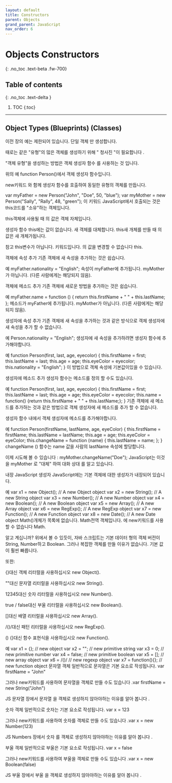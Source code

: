 ```yaml
---
layout: default
title: Constructors
parent: Objects
grand_parent: JavaScript
nav_order: 6
---
```


# Objects Constructors
{: .no_toc .text-beta .fw-700}

## Table of contents
{: .no_toc .text-delta }

1. TOC
{:toc}

---

## Object Types (Blueprints) (Classes)

이전 장의 예는 제한되어 있습니다. 단일 객체 만 생성합니다.

때로는 같은 "유형"의 많은 객체를 생성하기 위해 " 청사진 "이 필요합니다 .

"객체 유형"을 생성하는 방법은 객체 생성자 함수 를 사용하는 것 입니다.

위의 예 function Person()에서 객체 생성자 함수입니다.

new키워드 와 함께 생성자 함수를 호출하여 동일한 유형의 객체를 만듭니다.

var myFather = new Person("John", "Doe", 50, "blue");
var myMother = new Person("Sally", "Rally", 48, "green");
이 키워드
JavaScript에서 호출되는 것은 this코드를 "소유"하는 객체입니다.

this객체에 사용될 때 의 값은 객체 자체입니다.

생성자 함수 this에는 값이 없습니다. 새 객체를 대체합니다. this새 개체를 만들 때 의 값은 새 개체가됩니다.

참고 this변수가 아닙니다. 키워드입니다. 의 값을 변경할 수 없습니다 this.

객체에 속성 추가
기존 객체에 새 속성을 추가하는 것은 쉽습니다.

예
myFather.nationality = "English";
속성이 myFather에 추가됩니다. myMother가 아닙니다. (다른 사람에게는 해당되지 않음).

객체에 메소드 추가
기존 객체에 새로운 방법을 추가하는 것은 쉽습니다.

예
myFather.name = function () {
  return this.firstName + " " + this.lastName;
};
메소드가 myFather에 추가됩니다. myMother가 아닙니다. (다른 사람에게는 해당되지 않음).

생성자에 속성 추가
기존 객체에 새 속성을 추가하는 것과 같은 방식으로 객체 생성자에 새 속성을 추가 할 수 없습니다.

예
Person.nationality = "English";
생성자에 새 속성을 추가하려면 생성자 함수에 추가해야합니다.

예
function Person(first, last, age, eyecolor) {
  this.firstName = first;
  this.lastName = last;
  this.age = age;
  this.eyeColor = eyecolor;
  this.nationality = "English";
}
이 방법으로 객체 속성에 기본값이있을 수 있습니다.

생성자에 메소드 추가
생성자 함수는 메소드를 정의 할 수도 있습니다.

예
function Person(first, last, age, eyecolor) {
  this.firstName = first;
  this.lastName = last;
  this.age = age;
  this.eyeColor = eyecolor;
  this.name = function() {return this.firstName + " " + this.lastName;};
}
기존 객체에 새 메소드를 추가하는 것과 같은 방법으로 객체 생성자에 새 메소드를 추가 할 수 없습니다.

생성자 함수 내에서 객체 생성자에 메소드를 추가해야합니다.

예
function Person(firstName, lastName, age, eyeColor) {
  this.firstName = firstName; 
  this.lastName = lastName;
  this.age = age;
  this.eyeColor = eyeColor;
  this.changeName = function (name) {
    this.lastName = name;
  };
}
changeName () 함수는 name 값을 사람의 lastName 속성에 할당합니다.

이제 시도해 볼 수 있습니다 :
myMother.changeName("Doe");
JavaScript는 이것을 myMother 로 "대체" 하여 대화 상대 를 알고 있습니다.

내장 JavaScript 생성자
JavaScript에는 기본 객체에 대한 생성자가 내장되어 있습니다.

예
var x1 = new Object();    // A new Object object
var x2 = new String();    // A new String object
var x3 = new Number();    // A new Number object
var x4 = new Boolean();   // A new Boolean object
var x5 = new Array();     // A new Array object
var x6 = new RegExp();    // A new RegExp object
var x7 = new Function();  // A new Function object
var x8 = new Date();      // A new Date object
Math()개체가 목록에 없습니다. Math전역 객체입니다. 에 new키워드를 사용할 수 없습니다 Math.

알고 계십니까?
위에서 볼 수 있듯이, 자바 스크립트는 기본 데이터 형의 객체 버전이 String, Number하고 Boolean. 그러나 복잡한 객체를 만들 이유가 없습니다. 기본 값이 훨씬 빠릅니다.

또한:

{}대신 객체 리터럴을 사용하십시오 new Object().

""대신 문자열 리터럴을 사용하십시오 new String().

12345대신 숫자 리터럴을 사용하십시오 new Number().

true / false대신 부울 리터럴을 사용하십시오 new Boolean().

[]대신 배열 리터럴을 사용하십시오 new Array().

/()/대신 패턴 리터럴을 사용하십시오 new RegExp().

() {}대신 함수 표현식을 사용하십시오 new Function().

예
var x1 = {};            // new object
var x2 = "";            // new primitive string
var x3 = 0;             // new primitive number
var x4 = false;         // new primitive boolean
var x5 = [];            // new array object
var x6 = /()/           // new regexp object
var x7 = function(){};  // new function object
문자열 객체
일반적으로 문자열은 기본 요소로 작성됩니다. var firstName = "John"

그러나 new키워드를 사용하여 문자열을 객체로 만들 수도 있습니다 .var firstName = new String("John")

JS 문자열 장에서 문자열 을 객체로 생성하지 않아야하는 이유를 알아 봅니다 .

숫자 객체
일반적으로 숫자는 기본 요소로 작성됩니다. var x = 123

그러나 new키워드를 사용하여 숫자를 객체로 만들 수도 있습니다 .var x = new Number(123)

JS Numbers 장에서 숫자 를 객체로 생성하지 않아야하는 이유를 알아 봅니다 .

부울 객체
일반적으로 부울은 기본 요소로 작성됩니다. var x = false

그러나 new키워드를 사용하여 부울을 객체로 만들 수도 있습니다 .var x = new Boolean(false)

JS 부울 장에서 부울 을 객체로 생성하지 않아야하는 이유를 알아 봅니다 .

